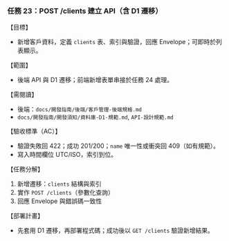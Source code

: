 ### 任務 23：POST /clients 建立 API（含 D1 遷移）

【目標】
- 新增客戶資料，定義 `clients` 表、索引與驗證，回應 Envelope；可即時於列表顯示。

【範圍】
- 後端 API 與 D1 遷移；前端新增表單串接於任務 24 處理。

【需閱讀】
- 後端：`docs/開發指南/後端/客戶管理-後端規格.md`
- `docs/開發指南/開發須知/資料庫-D1-規範.md`, `API-設計規範.md`

【驗收標準（AC）】
- 驗證失敗回 422；成功 201/200；`name` 唯一性或衝突回 409（如有規範）。
- 寫入時間欄位 UTC/ISO，索引到位。

【任務分解】
1) 新增遷移：`clients` 結構與索引
2) 實作 `POST /clients`（參數化查詢）
3) 回應 Envelope 與錯誤碼一致性

【部署計畫】
- 先套用 D1 遷移，再部署程式碼；成功後以 `GET /clients` 驗證新增結果。


